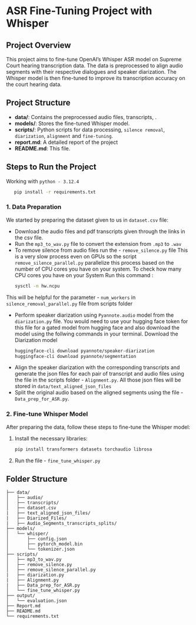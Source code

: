 # ASR Fine-Tuning Project with Whisper

## Project Overview
This project aims to fine-tune OpenAI’s Whisper ASR model on Supreme Court hearing transcription data. The data is preprocessed to align audio segments with their respective dialogues and speaker diarization. The Whisper model is then fine-tuned to improve its transcription accuracy on the court hearing data.

## Project Structure
- **data/**: Contains the preprocessed audio files, transcripts, .
- **models/**: Stores the fine-tuned Whisper model.
- **scripts/**: Python scripts for data processing, `silence removal`, `diarization`, `alignment` and `fine-tuning`.
- **report.md**: A detailed report of the project
- **README.md**: This file.

## Steps to Run the Project

Working with `python - 3.12.4`
```bash
   pip install -r requirements.txt
```

### 1. Data Preparation
We started by preparing the dataset given to us in `dataset.csv` file:
- Download the audio files and pdf transcripts given through the links in the csv file.
- Run the `mp3_to_wav.py` file to convert the extension from `.mp3` to `.wav`
- To remove silence from audio files run the - `remove_silence.py` file
  This is a very slow process even on GPUs so the script `remove_silence_parallel.py` parallelize this process based on the number of CPU cores 
  you have on your system.
  To check how many CPU cores you have on your System Run this command :
   ```bash 
   sysctl -n hw.ncpu
   ```
This will be helpful for the parameter - `num_workers` in `silence_removal_parallel.py` file from scripts folder 
- Perform speaker diarization using `Pyannote.audio` model from the `diarization.py` file. You would need to use your hugging face token for this file for a gated model from hugging face and also download the model using the follwing commands in your terminal. 
Download the Diarization model
   ```bash
   huggingface-cli download pyannote/speaker-diarization
   huggingface-cli download pyannote/segmentation
- Align the speaker diarization with the corresponding transcripts and generate the json files for each pair of transcript and audio files using the file in the scripts folder - `Alignment.py`. All those json files will be stored in `data/text_aligned_json_files`
- Split the original audio based on the aligned segments using the file - `Data_prep_for_ASR.py`. 

### 2. Fine-tune Whisper Model
After preparing the data, follow these steps to fine-tune the Whisper model:
1. Install the necessary libraries:
   ```bash
   pip install transformers datasets torchaudio librosa
2. Run the file - `fine_tune_whisper.py`


## Folder Structure 
```ASR_Fine_Tuning_Project/
├── data/                       
│   ├── audio/                  
│   ├── transcripts/            
│   ├── dataset.csv
|   ├── text_aligned_json_files/
|   ├── Diarized_Files/
|   ├── Audio_Segments_transcripts_splits/                                     
├── models/                     
│   └── whisper/                
│       ├── config.json         
│       ├── pytorch_model.bin   
│       └── tokenizer.json      
├── scripts/                    
│   ├── mp3_to_wav.py         
│   ├── remove_silence.py
│   ├── remove_silence_parallel.py
|   ├── diarization.py 
|   ├── Alignment.py
|   ├── Data_prep_for_ASR.py
│   └── fine_tune_whisper.py
├── output/                     
│   └── evaluation.json         
├── Report.md                   
├── README.md                   
└── requirements.txt
```
